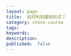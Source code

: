 ```yaml
---
layout: page
title:  如何判别基础形式？
category: stock-course
tags:
keywords:
description:
published:  false
---
```










